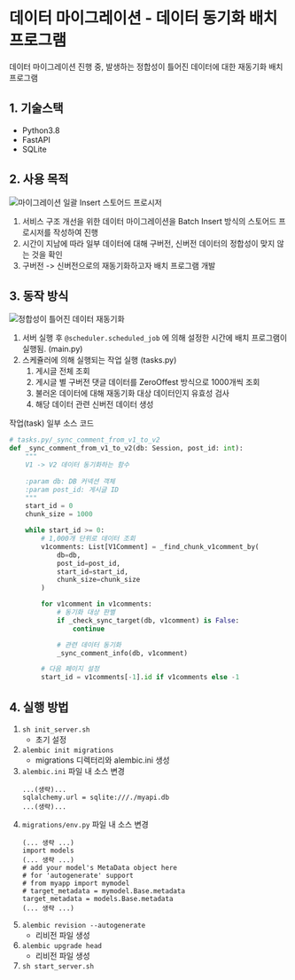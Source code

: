 # 데이터 마이그레이션 - 데이터 동기화 배치 프로그램

데이터 마이그레이션 진행 중, 발생하는 정합성이 틀어진 데이터에 대한 재동기화 배치 프로그램

## 1. 기술스택

- Python3.8
- FastAPI
- SQLite

## 2. 사용 목적

![마이그레이션 일괄 Insert 스토어드 프로시저](https://github.com/2023-team-judy-coding-test-study/coding-test/assets/70069253/dc0cf1e9-8696-491c-a42e-a61074e5237b)

1. 서비스 구조 개선을 위한 데이터 마이그레이션을 Batch Insert 방식의 스토어드 프로시저를 작성하여 진행
2. 시간이 지남에 따라 일부 데이터에 대해 구버전, 신버전 데이터의 정합성이 맞지 않는 것을 확인
3. 구버전 -> 신버전으로의 재동기화하고자 배치 프로그램 개발

## 3. 동작 방식

![정합성이 틀어진 데이터 재동기화](https://github.com/2023-team-judy-coding-test-study/coding-test/assets/70069253/dd3c4b9f-36dd-4eb3-af35-f1a0cb1b9199)

1. 서버 실행 후 `@scheduler.scheduled_job` 에 의해 설정한 시간에 배치 프로그램이 실행됨. (main.py)
2. 스케쥴러에 의해 실행되는 작업 실행 (tasks.py)
    1. 게시글 전체 조회
    2. 게시글 별 구버전 댓글 데이터를 ZeroOffest 방식으로 1000개씩 조회
    3. 불러온 데이터에 대해 재동기화 대상 데이터인지 유효성 검사
    4. 해당 데이터 관련 신버전 데이터 생성

작업(task) 일부 소스 코드

```python
# tasks.py/_sync_comment_from_v1_to_v2
def _sync_comment_from_v1_to_v2(db: Session, post_id: int):
    """
    V1 -> V2 데이터 동기화하는 함수
 
    :param db: DB 커넥션 객체
    :param post_id: 게시글 ID
    """
    start_id = 0
    chunk_size = 1000

    while start_id >= 0:
        # 1,000개 단위로 데이터 조회
        v1comments: List[V1Comment] = _find_chunk_v1comment_by(
            db=db,
            post_id=post_id,
            start_id=start_id,
            chunk_size=chunk_size
        )

        for v1comment in v1comments:
            # 동기화 대상 판별
            if _check_sync_target(db, v1comment) is False:
                continue

            # 관련 데이터 동기화
            _sync_comment_info(db, v1comment)

        # 다음 페이지 설정
        start_id = v1comments[-1].id if v1comments else -1
```

## 4. 실행 방법

1. `sh init_server.sh`
    - 초기 설정
2. `alembic init migrations`
    - migrations 디렉터리와 alembic.ini 생성
3. `alembic.ini` 파일 내 소스 변경
    ```
   ...(생략)...
   sqlalchemy.url = sqlite:///./myapi.db
   ...(생략)...
    ```
4. `migrations/env.py` 파일 내 소스 변경
    ```
    (... 생략 ...)
    import models
    (... 생략 ...)
    # add your model's MetaData object here
    # for 'autogenerate' support
    # from myapp import mymodel
    # target_metadata = mymodel.Base.metadata
    target_metadata = models.Base.metadata
    (... 생략 ...)
    ```
5. `alembic revision --autogenerate`
    - 리비전 파일 생성
6. `alembic upgrade head`
    - 리비전 파일 생성
7. `sh start_server.sh`


